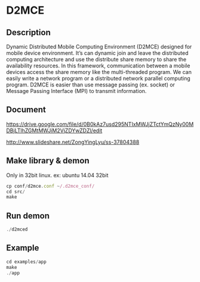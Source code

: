 D2MCE
===========
## Description
Dynamic Distributed Mobile Computing Environment (D2MCE) designed for
mobile device environment. It’s can dynamic join and leave the distributed computing
architecture and use the distribute share memory to share the availability resources. In
this framework, communication between a mobile devices access the share memory like
the multi-threaded program. We can easily write a network program or a distributed
network parallel computing program. D2MCE is easier than use message passing (ex.
socket) or Message Passing Interface (MPI) to transmit information.

## Document
https://drive.google.com/file/d/0B0kAz7usd295NTIxMWJjZTctYmQzNy00MDBjLTlhZGMtMWJiM2VjZDYwZDZl/edit

http://www.slideshare.net/ZongYingLyu/ss-37804388


## Make library & demon
Only in 32bit linux. ex: ubuntu 14.04 32bit
```javascript
cp conf/d2mce.conf ~/.d2mce_conf/
cd src/
make
```

## Run demon

```javascript
./d2mced
```

## Example
```javascript
cd examples/app
make
./app

```
